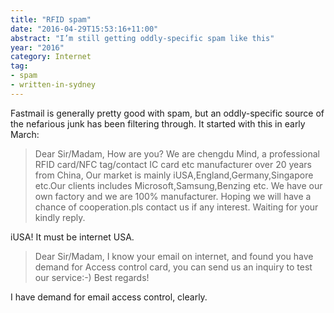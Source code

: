 ```yaml
---
title: "RFID spam"
date: "2016-04-29T15:53:16+11:00"
abstract: "I’m still getting oddly-specific spam like this"
year: "2016"
category: Internet
tag:
- spam
- written-in-sydney
---
```

Fastmail is generally pretty good with spam, but an oddly-specific source of the nefarious junk has been filtering through. It started with this in early March:

> Dear Sir/Madam, How are you? We are chengdu Mind, a professional RFID card/NFC tag/contact IC card etc manufacturer over 20 years from China, Our market is mainly iUSA,England,Germany,Singapore etc.Our clients includes Microsoft,Samsung,Benzing etc. We have our own factory and we are 100% manufacturer. Hoping we will have a chance of cooperation.pls contact us if any interest. Waiting for your kindly reply. 

iUSA! It must be internet USA.

> Dear Sir/Madam, I know your email on internet, and found you have demand for Access control card, you can send us an inquiry to test our service:-) Best regards! 

I have demand for email access control, clearly.

